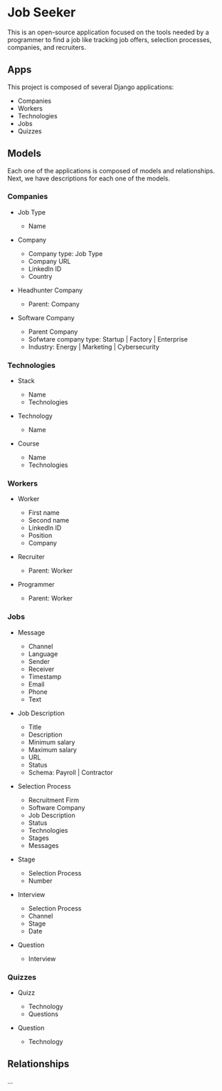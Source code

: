 # Job Seeker

This is an open-source application focused on the tools needed by a programmer to find a job like tracking job offers, selection processes, companies, and recruiters.

## Apps

This project is composed of several Django applications:

* Companies
* Workers
* Technologies
* Jobs
* Quizzes

## Models

Each one of the applications is composed of models and relationships. Next, we have descriptions for each one of the models.

### Companies

* Job Type
    * Name

* Company
    * Company type: Job Type
    * Company URL
    * LinkedIn ID
    * Country

* Headhunter Company
    * Parent: Company

* Software Company
    * Parent Company
    * Sofwtare company type: Startup | Factory | Enterprise
    * Industry: Energy | Marketing | Cybersecurity

### Technologies

* Stack
    * Name
    * Technologies

* Technology
    * Name

* Course
    * Name
    * Technologies

### Workers

* Worker
    * First name
    * Second name
    * LinkedIn ID
    * Position
    * Company

* Recruiter
    * Parent: Worker

* Programmer
    * Parent: Worker

### Jobs

* Message
    * Channel
    * Language
    * Sender
    * Receiver
    * Timestamp
    * Email
    * Phone
    * Text

* Job Description
    * Title
    * Description
    * Minimum salary
    * Maximum salary
    * URL
    * Status
    * Schema: Payroll | Contractor

* Selection Process
    * Recruitment Firm
    * Software Company
    * Job Description
    * Status
    * Technologies
    * Stages
    * Messages

* Stage
    * Selection Process
    * Number

* Interview
    * Selection Process
    * Channel
    * Stage
    * Date

* Question
    * Interview

### Quizzes

* Quizz
    * Technology
    * Questions

* Question
    * Technology

## Relationships

...